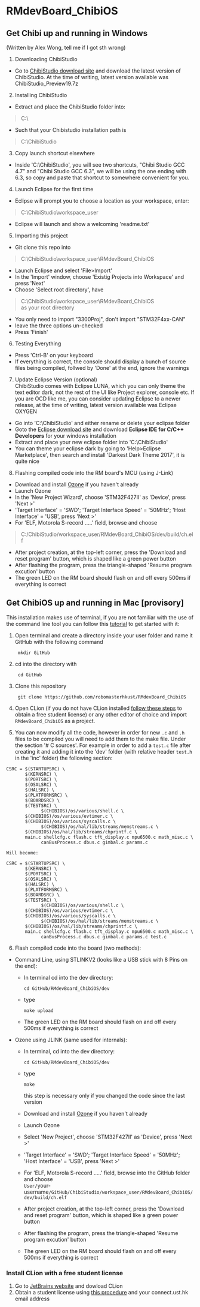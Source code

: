 # RMdevBoard_ChibiOS  
  
## Get Chibi up and running in Windows
(Written by Alex Wong, tell me if I got sth wrong)  
  
1. Downloading ChibiStudio  
  - Go to [ChibiStudio download site](https://sourceforge.net/projects/chibios/files/ChibiStudio/) and download the latest version of ChibiStudio. At the time of writing, latest version available was ChibiStudio_Preview19.7z  
  
  
2. Installing ChibiStudio  
  - Extract and place the ChibiStudio folder into:  
  > C:\  
  - Such that your Chibistudio installation path is  
  > C:\ChibiStudio  
  
  
3. Copy launch shortcut elsewhere
  - Inside 'C:\ChibiStudio', you will see two shortcuts, "Chibi Studio GCC 4.7" and "Chibi Studio GCC 6.3", we will be using the one ending with 6.3, so copy and paste that shortcut to somewhere convenient for you.  
  
  
4. Launch Eclipse for the first time  
  - Eclipse will prompt you to choose a location as your workspace, enter:   
  > C:\ChibiStudio\workspace_user   
  - Eclipse will launch and show a welcoming 'readme.txt'  
  
  
5. Importing this project  
  - Git clone this repo into  
  > C:\ChibiStudio\workspace_user\RMdevBoard_ChibiOS  
  - Launch Eclipse and select 'File>Import'   
  - In the 'Import' window, choose 'Existig Projects into Workspace' and press 'Next'  
  - Choose 'Select root directory', have   
  > C:\ChibiStudio\workspace_user\RMdevBoard_ChibiOS  
    as your root directory  
  - You only need to import "3300Proj", don't import "STM32F4xx-CAN"  
  - leave the three options un-checked  
  - Press 'Finish'  
  
  
6. Testing Everything
  - Press 'Ctrl-B' on your keyboard
  - If everything is correct, the console should display a bunch of source files being compiled, follwed by 'Done' at the end, ignore the warnings  
  
  
7. Update Eclipse Version (optional)  
  ChibiStudio comes with Eclipse LUNA, which you can only theme the text editor dark, not the rest of the UI like Project explorer, console etc. If you are OCD like me, you can consider updating Eclipse to a newer release, at the time of writing, latest version available was Eclipse OXYGEN  
  - Go into 'C:\ChibiStudio' and either rename or delete your eclipse folder  
  - Goto the [Eclipse download site](http://www.eclipse.org/downloads/eclipse-packages/) and download **Eclipse IDE for C/C++ Developers** for your windows installation  
  - Extract and place your new eclipse folder into 'C:\ChibiStudio'  
  - You can theme your eclipse dark by going to 'Help>Eclipse Marketplace', then search and install 'Darkest Dark Theme 2017', it is quite nice  
  
  
8. Flashing compiled code into the RM board's MCU (using J-Link)  
  - Download and install [Ozone](https://www.segger.com/downloads/jlink/#Ozone) if you haven't already  
  - Launch Ozone  
  - In the 'New Project Wizard', choose 'STM32F427II' as 'Device', press 'Next >'  
  - 'Target Interface' = 'SWD'; 'Target Interface Speed' = '50MHz'; 'Host Interface' = 'USB', press 'Next >'  
  - For 'ELF, Motorola S-record .....' field, browse and choose  
  > C:/ChibiStudio/workspace_user/RMdevBoard_ChibiOS/dev/build/ch.elf  
  - After project creation, at the top-left corner, press the 'Download and reset program' button, which is shaped like a green power button  
  - After flashing the program, press the triangle-shaped 'Resume program excution' button  
  - The green LED on the RM board should flash on and off every 500ms if everything is correct  
  
## Get ChibiOS up and running in Mac [provisory]
This installation makes use of terminal, if you are not familiar with the use of the command line tool you can follow this [tutorial](https://www.davidbaumgold.com/tutorials/command-line/) to get started with it:
 
1. Open terminal and create a directory inside your user folder and name it GitHub with the following command

		mkdir GitHub

2. cd into the directory with 

		cd GitHub

3. Clone this repository

		git clone https://github.com/robomasterhkust/RMdevBoard_ChibiOS

4. Open CLion (if you do not have CLion installed [follow these steps](#install-clion-with-a-free-student-license) to obtain a free student license) or any other editor of choice and import `RMdevBoard_ChibiOS` as a project.

5. You can now modify all the code, however in order for new `.c` and `.h` files to be compiled you will need to add them to the make file. Under the section '# C sources'. For example in order to add a `test.c` file after creating it and adding it into the 'dev' folder (with relative header `test.h` in the 'inc' folder) the following section:
```
CSRC = $(STARTUPSRC) \
       $(KERNSRC) \
       $(PORTSRC) \
       $(OSALSRC) \
       $(HALSRC) \
       $(PLATFORMSRC) \
       $(BOARDSRC) \
       $(TESTSRC) \
			 $(CHIBIOS)/os/various/shell.c \
       $(CHIBIOS)/os/various/evtimer.c \
       $(CHIBIOS)/os/various/syscalls.c \
			 $(CHIBIOS)/os/hal/lib/streams/memstreams.c \
       $(CHIBIOS)/os/hal/lib/streams/chprintf.c \
       main.c shellcfg.c flash.c tft_display.c mpu6500.c math_misc.c \
			 canBusProcess.c dbus.c gimbal.c params.c
```
    Will become:

```
CSRC = $(STARTUPSRC) \
       $(KERNSRC) \
       $(PORTSRC) \
       $(OSALSRC) \
       $(HALSRC) \
       $(PLATFORMSRC) \
       $(BOARDSRC) \
       $(TESTSRC) \
			 $(CHIBIOS)/os/various/shell.c \
       $(CHIBIOS)/os/various/evtimer.c \
       $(CHIBIOS)/os/various/syscalls.c \
			 $(CHIBIOS)/os/hal/lib/streams/memstreams.c \
       $(CHIBIOS)/os/hal/lib/streams/chprintf.c \
       main.c shellcfg.c flash.c tft_display.c mpu6500.c math_misc.c \
			 canBusProcess.c dbus.c gimbal.c params.c test.c
```

6. Flash compiled code into the board (two methods):
  - Command Line, using STLINKV2 (looks like a USB stick with 8 Pins on the end):
    - In terminal cd into the dev directory:
    
          cd GitHub/RMdevBoard_ChibiOS/dev
    - type
    
          make upload
     - The green LED on the RM board should flash on and off every 500ms if everything is correct
  - Ozone using JLINK (same used for internals):
    - In terminal, cd into the dev directory:
    
          cd GitHub/RMdevBoard_ChibiOS/dev
    - type
    
          make
      this step is necessary only if you changed the code since the last version
    - Download and install [Ozone](https://www.segger.com/downloads/jlink/#Ozone) if you haven't already  
    - Launch Ozone  
    - Select 'New Project', choose 'STM32F427II' as 'Device', press 'Next >'  
    - 'Target Interface' = 'SWD'; 'Target Interface Speed' = '50MHz'; 'Host Interface' = 'USB', press 'Next >'  
    - For 'ELF, Motorola S-record .....' field, browse into the GitHub folder and choose  
    `User/`your-username`/GitHub/ChibiStudio/workspace_user/RMdevBoard_ChibiOS/dev/build/ch.elf`
    - After project creation, at the top-left corner, press the 'Download and reset program' button, which is shaped like a green power button  
    - After flashing the program, press the triangle-shaped 'Resume program excution' button  
    - The green LED on the RM board should flash on and off every 500ms if everything is correct


### Install CLion with a free student license
 1. Go to [JetBrains website](https://www.jetbrains.com/clion/download/#section=mac) and dowload CLion
 2. Obtain a student license using [this procedure](https://www.jetbrains.com/shop/eform/students) and your connect.ust.hk email address
  
  
